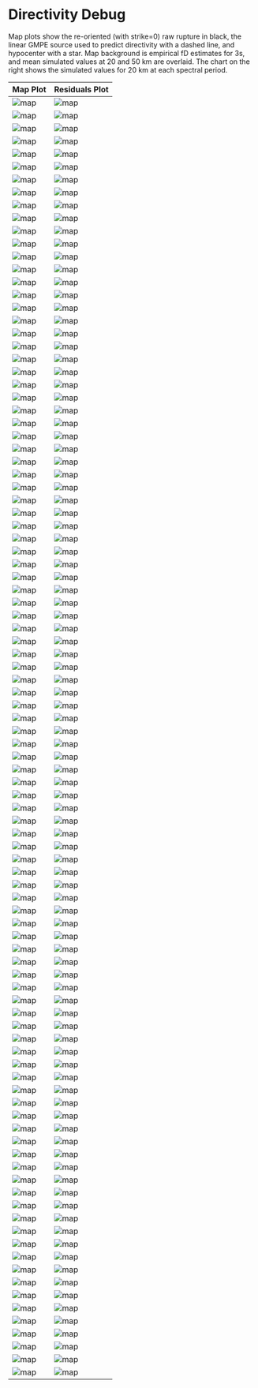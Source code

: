 # Directivity Debug

Map plots show the re-oriented (with strike=0) raw rupture in black, the linear GMPE source used to predict directivity with a dashed line, and hypocenter with a star. Map background is empirical fD estimates for 3s, and mean simulated values at 20 and 50 km are overlaid. The chart on the right shows the simulated values for 20 km at each spectral period.

| Map Plot | Residuals Plot |
|-----|-----|
| ![map](event_59406_map.png) | ![map](event_59406_residuals.png) |
| ![map](event_119440_map.png) | ![map](event_119440_residuals.png) |
| ![map](event_158190_map.png) | ![map](event_158190_residuals.png) |
| ![map](event_200112_map.png) | ![map](event_200112_residuals.png) |
| ![map](event_480897_map.png) | ![map](event_480897_residuals.png) |
| ![map](event_486315_map.png) | ![map](event_486315_residuals.png) |
| ![map](event_556026_map.png) | ![map](event_556026_residuals.png) |
| ![map](event_802775_map.png) | ![map](event_802775_residuals.png) |
| ![map](event_970307_map.png) | ![map](event_970307_residuals.png) |
| ![map](event_1022839_map.png) | ![map](event_1022839_residuals.png) |
| ![map](event_1131190_map.png) | ![map](event_1131190_residuals.png) |
| ![map](event_1201585_map.png) | ![map](event_1201585_residuals.png) |
| ![map](event_1336244_map.png) | ![map](event_1336244_residuals.png) |
| ![map](event_1399196_map.png) | ![map](event_1399196_residuals.png) |
| ![map](event_1569154_map.png) | ![map](event_1569154_residuals.png) |
| ![map](event_1698574_map.png) | ![map](event_1698574_residuals.png) |
| ![map](event_1707696_map.png) | ![map](event_1707696_residuals.png) |
| ![map](event_1832235_map.png) | ![map](event_1832235_residuals.png) |
| ![map](event_2013838_map.png) | ![map](event_2013838_residuals.png) |
| ![map](event_2042083_map.png) | ![map](event_2042083_residuals.png) |
| ![map](event_2228801_map.png) | ![map](event_2228801_residuals.png) |
| ![map](event_2232235_map.png) | ![map](event_2232235_residuals.png) |
| ![map](event_2506190_map.png) | ![map](event_2506190_residuals.png) |
| ![map](event_2668196_map.png) | ![map](event_2668196_residuals.png) |
| ![map](event_2767350_map.png) | ![map](event_2767350_residuals.png) |
| ![map](event_2837809_map.png) | ![map](event_2837809_residuals.png) |
| ![map](event_3003940_map.png) | ![map](event_3003940_residuals.png) |
| ![map](event_3013584_map.png) | ![map](event_3013584_residuals.png) |
| ![map](event_3071701_map.png) | ![map](event_3071701_residuals.png) |
| ![map](event_3144316_map.png) | ![map](event_3144316_residuals.png) |
| ![map](event_3461126_map.png) | ![map](event_3461126_residuals.png) |
| ![map](event_3523818_map.png) | ![map](event_3523818_residuals.png) |
| ![map](event_3575918_map.png) | ![map](event_3575918_residuals.png) |
| ![map](event_3654774_map.png) | ![map](event_3654774_residuals.png) |
| ![map](event_3809252_map.png) | ![map](event_3809252_residuals.png) |
| ![map](event_4389355_map.png) | ![map](event_4389355_residuals.png) |
| ![map](event_4506380_map.png) | ![map](event_4506380_residuals.png) |
| ![map](event_4510062_map.png) | ![map](event_4510062_residuals.png) |
| ![map](event_4552311_map.png) | ![map](event_4552311_residuals.png) |
| ![map](event_4620280_map.png) | ![map](event_4620280_residuals.png) |
| ![map](event_4644260_map.png) | ![map](event_4644260_residuals.png) |
| ![map](event_4752011_map.png) | ![map](event_4752011_residuals.png) |
| ![map](event_4832852_map.png) | ![map](event_4832852_residuals.png) |
| ![map](event_4844880_map.png) | ![map](event_4844880_residuals.png) |
| ![map](event_4881131_map.png) | ![map](event_4881131_residuals.png) |
| ![map](event_4893453_map.png) | ![map](event_4893453_residuals.png) |
| ![map](event_4963630_map.png) | ![map](event_4963630_residuals.png) |
| ![map](event_4976445_map.png) | ![map](event_4976445_residuals.png) |
| ![map](event_4979713_map.png) | ![map](event_4979713_residuals.png) |
| ![map](event_5217897_map.png) | ![map](event_5217897_residuals.png) |
| ![map](event_5278272_map.png) | ![map](event_5278272_residuals.png) |
| ![map](event_5459147_map.png) | ![map](event_5459147_residuals.png) |
| ![map](event_5509691_map.png) | ![map](event_5509691_residuals.png) |
| ![map](event_5581091_map.png) | ![map](event_5581091_residuals.png) |
| ![map](event_5704945_map.png) | ![map](event_5704945_residuals.png) |
| ![map](event_5717483_map.png) | ![map](event_5717483_residuals.png) |
| ![map](event_5756488_map.png) | ![map](event_5756488_residuals.png) |
| ![map](event_5835334_map.png) | ![map](event_5835334_residuals.png) |
| ![map](event_6505715_map.png) | ![map](event_6505715_residuals.png) |
| ![map](event_6539164_map.png) | ![map](event_6539164_residuals.png) |
| ![map](event_6749620_map.png) | ![map](event_6749620_residuals.png) |
| ![map](event_6806259_map.png) | ![map](event_6806259_residuals.png) |
| ![map](event_6809502_map.png) | ![map](event_6809502_residuals.png) |
| ![map](event_6834942_map.png) | ![map](event_6834942_residuals.png) |
| ![map](event_6872186_map.png) | ![map](event_6872186_residuals.png) |
| ![map](event_7060062_map.png) | ![map](event_7060062_residuals.png) |
| ![map](event_7153138_map.png) | ![map](event_7153138_residuals.png) |
| ![map](event_7304447_map.png) | ![map](event_7304447_residuals.png) |
| ![map](event_7402447_map.png) | ![map](event_7402447_residuals.png) |
| ![map](event_7466777_map.png) | ![map](event_7466777_residuals.png) |
| ![map](event_7503606_map.png) | ![map](event_7503606_residuals.png) |
| ![map](event_8042217_map.png) | ![map](event_8042217_residuals.png) |
| ![map](event_8173402_map.png) | ![map](event_8173402_residuals.png) |
| ![map](event_8204890_map.png) | ![map](event_8204890_residuals.png) |
| ![map](event_8282066_map.png) | ![map](event_8282066_residuals.png) |
| ![map](event_8803436_map.png) | ![map](event_8803436_residuals.png) |
| ![map](event_8820909_map.png) | ![map](event_8820909_residuals.png) |
| ![map](event_8843317_map.png) | ![map](event_8843317_residuals.png) |
| ![map](event_8889593_map.png) | ![map](event_8889593_residuals.png) |
| ![map](event_8963301_map.png) | ![map](event_8963301_residuals.png) |
| ![map](event_9017573_map.png) | ![map](event_9017573_residuals.png) |
| ![map](event_9032699_map.png) | ![map](event_9032699_residuals.png) |
| ![map](event_9041026_map.png) | ![map](event_9041026_residuals.png) |
| ![map](event_9220316_map.png) | ![map](event_9220316_residuals.png) |
| ![map](event_9458786_map.png) | ![map](event_9458786_residuals.png) |
| ![map](event_9489606_map.png) | ![map](event_9489606_residuals.png) |
| ![map](event_9621056_map.png) | ![map](event_9621056_residuals.png) |
| ![map](event_9920455_map.png) | ![map](event_9920455_residuals.png) |
| ![map](event_9933068_map.png) | ![map](event_9933068_residuals.png) |
| ![map](event_9940878_map.png) | ![map](event_9940878_residuals.png) |
| ![map](event_10153256_map.png) | ![map](event_10153256_residuals.png) |
| ![map](event_10172371_map.png) | ![map](event_10172371_residuals.png) |
| ![map](event_10178871_map.png) | ![map](event_10178871_residuals.png) |
| ![map](event_10183101_map.png) | ![map](event_10183101_residuals.png) |
| ![map](event_10315052_map.png) | ![map](event_10315052_residuals.png) |
| ![map](event_10453059_map.png) | ![map](event_10453059_residuals.png) |
| ![map](event_10515800_map.png) | ![map](event_10515800_residuals.png) |
| ![map](event_10572537_map.png) | ![map](event_10572537_residuals.png) |
| ![map](event_10832999_map.png) | ![map](event_10832999_residuals.png) |
| ![map](event_10953797_map.png) | ![map](event_10953797_residuals.png) |

